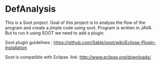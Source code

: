 # DefAnalysis

This is a Soot project. Goal of this project is to analyse the flow of the program and create a jimple code using soot. Program is written in JAVA. But to run it using SOOT we need to add a plugin.

Soot plugin guidelines : https://github.com/Sable/soot/wiki/Eclipse-Plugin-Installation

Soot is compatible with Eclipse. link :http://www.eclipse.org/downloads/